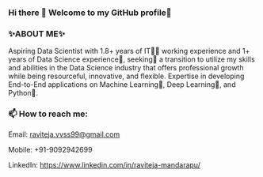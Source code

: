 ### Hi there 👋 Welcome to my GitHub profile🔭

### ✨ABOUT ME✨
Aspiring Data Scientist with 1.8+ years of IT👨‍💻 working experience and 1+ years of Data Science experience🧠, seeking🤔 a transition to utilize my skills and abilities in the Data Science industry that offers professional growth while being resourceful, innovative, and flexible. Expertise in developing  End-to-End applications on Machine Learning🤖, Deep Learning🧠, and Python🐍.

### 📫 How to reach me:
Email: raviteja.vvss99@gmail.com

Mobile: +91-9092942699

LinkedIn: https://www.linkedin.com/in/raviteja-mandarapu/

<!--
**MANDARAPURAVITEJA/MANDARAPURAVITEJA** is a ✨ _special_ ✨ repository because its `README.md` (this file) appears on your GitHub profile.

Here are some ideas to get you started:

- 🔭 I’m currently working on ...
- 🌱 I’m currently learning ...
- 👯 I’m looking to collaborate on ...
- 🤔 I’m looking for help with ...
- 💬 Ask me about ...
- 📫 How to reach me: ...
- 😄 Pronouns: ...
- ⚡ Fun fact: ...
-->
